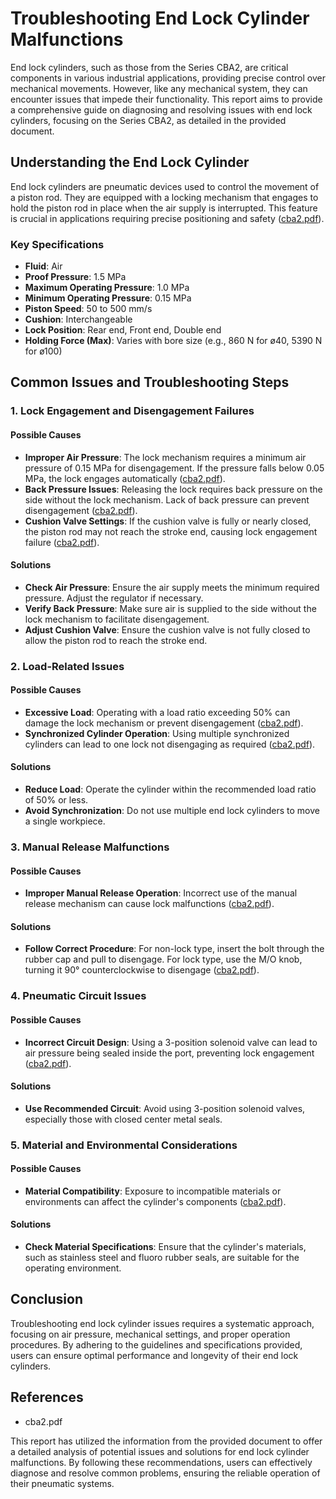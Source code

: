 # Troubleshooting End Lock Cylinder Malfunctions

End lock cylinders, such as those from the Series CBA2, are critical components in various industrial applications, providing precise control over mechanical movements. However, like any mechanical system, they can encounter issues that impede their functionality. This report aims to provide a comprehensive guide on diagnosing and resolving issues with end lock cylinders, focusing on the Series CBA2, as detailed in the provided document.

## Understanding the End Lock Cylinder

End lock cylinders are pneumatic devices used to control the movement of a piston rod. They are equipped with a locking mechanism that engages to hold the piston rod in place when the air supply is interrupted. This feature is crucial in applications requiring precise positioning and safety ([cba2.pdf](#)).

### Key Specifications

- **Fluid**: Air
- **Proof Pressure**: 1.5 MPa
- **Maximum Operating Pressure**: 1.0 MPa
- **Minimum Operating Pressure**: 0.15 MPa
- **Piston Speed**: 50 to 500 mm/s
- **Cushion**: Interchangeable
- **Lock Position**: Rear end, Front end, Double end
- **Holding Force (Max)**: Varies with bore size (e.g., 860 N for ø40, 5390 N for ø100)

## Common Issues and Troubleshooting Steps

### 1. Lock Engagement and Disengagement Failures

#### Possible Causes

- **Improper Air Pressure**: The lock mechanism requires a minimum air pressure of 0.15 MPa for disengagement. If the pressure falls below 0.05 MPa, the lock engages automatically ([cba2.pdf](#)).
- **Back Pressure Issues**: Releasing the lock requires back pressure on the side without the lock mechanism. Lack of back pressure can prevent disengagement ([cba2.pdf](#)).
- **Cushion Valve Settings**: If the cushion valve is fully or nearly closed, the piston rod may not reach the stroke end, causing lock engagement failure ([cba2.pdf](#)).

#### Solutions

- **Check Air Pressure**: Ensure the air supply meets the minimum required pressure. Adjust the regulator if necessary.
- **Verify Back Pressure**: Make sure air is supplied to the side without the lock mechanism to facilitate disengagement.
- **Adjust Cushion Valve**: Ensure the cushion valve is not fully closed to allow the piston rod to reach the stroke end.

### 2. Load-Related Issues

#### Possible Causes

- **Excessive Load**: Operating with a load ratio exceeding 50% can damage the lock mechanism or prevent disengagement ([cba2.pdf](#)).
- **Synchronized Cylinder Operation**: Using multiple synchronized cylinders can lead to one lock not disengaging as required ([cba2.pdf](#)).

#### Solutions

- **Reduce Load**: Operate the cylinder within the recommended load ratio of 50% or less.
- **Avoid Synchronization**: Do not use multiple end lock cylinders to move a single workpiece.

### 3. Manual Release Malfunctions

#### Possible Causes

- **Improper Manual Release Operation**: Incorrect use of the manual release mechanism can cause lock malfunctions ([cba2.pdf](#)).

#### Solutions

- **Follow Correct Procedure**: For non-lock type, insert the bolt through the rubber cap and pull to disengage. For lock type, use the M/O knob, turning it 90° counterclockwise to disengage ([cba2.pdf](#)).

### 4. Pneumatic Circuit Issues

#### Possible Causes

- **Incorrect Circuit Design**: Using a 3-position solenoid valve can lead to air pressure being sealed inside the port, preventing lock engagement ([cba2.pdf](#)).

#### Solutions

- **Use Recommended Circuit**: Avoid using 3-position solenoid valves, especially those with closed center metal seals.

### 5. Material and Environmental Considerations

#### Possible Causes

- **Material Compatibility**: Exposure to incompatible materials or environments can affect the cylinder's components ([cba2.pdf](#)).

#### Solutions

- **Check Material Specifications**: Ensure that the cylinder's materials, such as stainless steel and fluoro rubber seals, are suitable for the operating environment.

## Conclusion

Troubleshooting end lock cylinder issues requires a systematic approach, focusing on air pressure, mechanical settings, and proper operation procedures. By adhering to the guidelines and specifications provided, users can ensure optimal performance and longevity of their end lock cylinders.

## References

- cba2.pdf

This report has utilized the information from the provided document to offer a detailed analysis of potential issues and solutions for end lock cylinder malfunctions. By following these recommendations, users can effectively diagnose and resolve common problems, ensuring the reliable operation of their pneumatic systems.